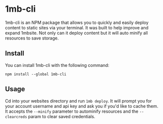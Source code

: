 # 1mb-cli

1mb-cli is an NPM package that allows you to quickly and easily deploy content to static sites via your terminal. It was built to help improve and expand 1mbsite. Not only can it deploy content but it will auto minify all resources to save storage.

## Install

You can install 1mb-cli with the following command:
```shell
npm install --global 1mb-cli
```

## Usage

Cd into your websites directory and run `1mb deploy`. It will prompt you for your account username and api key and ask you if you'd like to cache them. It accepts the `--minify` parameter to autominify resources and the `--clearcreds` param to clear saved credentials.

